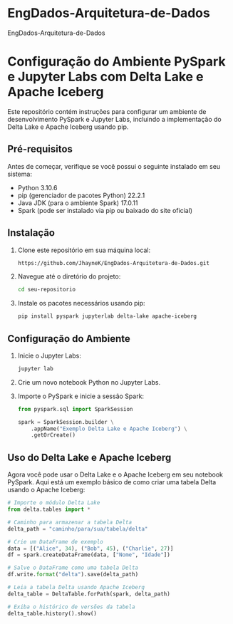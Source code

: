 # EngDados-Arquitetura-de-Dados
EngDados-Arquitetura-de-Dados

# Configuração do Ambiente PySpark e Jupyter Labs com Delta Lake e Apache Iceberg

Este repositório contém instruções para configurar um ambiente de desenvolvimento PySpark e Jupyter Labs, incluindo a implementação do Delta Lake e Apache Iceberg usando pip.

## Pré-requisitos

Antes de começar, verifique se você possui o seguinte instalado em seu sistema:

- Python 3.10.6
- pip (gerenciador de pacotes Python) 22.2.1
- Java JDK (para o ambiente Spark) 17.0.11
- Spark (pode ser instalado via pip ou baixado do site oficial)

## Instalação

1. Clone este repositório em sua máquina local:

    ```bash
    https://github.com/JhayneK/EngDados-Arquitetura-de-Dados.git
    ```

2. Navegue até o diretório do projeto:

    ```bash
    cd seu-repositorio
    ```

3. Instale os pacotes necessários usando pip:

    ```bash
    pip install pyspark jupyterlab delta-lake apache-iceberg
    ```

## Configuração do Ambiente

1. Inicie o Jupyter Labs:

    ```bash
    jupyter lab
    ```

2. Crie um novo notebook Python no Jupyter Labs.

3. Importe o PySpark e inicie a sessão Spark:

    ```python
    from pyspark.sql import SparkSession

    spark = SparkSession.builder \
        .appName("Exemplo Delta Lake e Apache Iceberg") \
        .getOrCreate()
    ```

## Uso do Delta Lake e Apache Iceberg

Agora você pode usar o Delta Lake e o Apache Iceberg em seu notebook PySpark. Aqui está um exemplo básico de como criar uma tabela Delta usando o Apache Iceberg:

```python
# Importe o módulo Delta Lake
from delta.tables import *

# Caminho para armazenar a tabela Delta
delta_path = "caminho/para/sua/tabela/delta"

# Crie um DataFrame de exemplo
data = [("Alice", 34), ("Bob", 45), ("Charlie", 27)]
df = spark.createDataFrame(data, ["Nome", "Idade"])

# Salve o DataFrame como uma tabela Delta
df.write.format("delta").save(delta_path)

# Leia a tabela Delta usando Apache Iceberg
delta_table = DeltaTable.forPath(spark, delta_path)

# Exiba o histórico de versões da tabela
delta_table.history().show()

